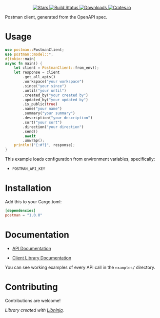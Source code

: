 <div id="top"></div>

<p align="center">
    <a href="https://github.com/libninjacom/postman-rs/stargazers">
        <img src="https://img.shields.io/github/stars/libninjacom/postman-rs.svg?style=flat-square" alt="Stars" />
    </a>
    <a href="https://github.com/libninjacom/postman-rs/actions">
        <img src="https://img.shields.io/github/workflow/status/libninjacom/postman-rs/ci?style=flat-square" alt="Build Status" />
    </a>
    
<a href="https://crates.io/crates/postman">
    <img src="https://img.shields.io/crates/d/postman?style=flat-square" alt="Downloads" />
</a>
<a href="https://crates.io/crates/postman">
    <img src="https://img.shields.io/crates/v/postman?style=flat-square" alt="Crates.io" />
</a>

</p>

Postman client, generated from the OpenAPI spec.

# Usage

```rust
use postman::PostmanClient;
use postman::model::*;
#[tokio::main]
async fn main() {
    let client = PostmanClient::from_env();
    let response = client
        .get_all_apis()
        .workspace("your workspace")
        .since("your since")
        .until("your until")
        .created_by("your created by")
        .updated_by("your updated by")
        .is_public(true)
        .name("your name")
        .summary("your summary")
        .description("your description")
        .sort("your sort")
        .direction("your direction")
        .send()
        .await
        .unwrap();
    println!("{:#?}", response);
}

```

This example loads configuration from environment variables, specifically:

* `POSTMAN_API_KEY`



# Installation

Add this to your Cargo.toml:

```toml
[dependencies]
postman = "1.0.0"
```


# Documentation


* [API Documentation](https://www.postman.com/postman/workspace/postman-public-workspace/documentation/12959542-c8142d51-e97c-46b6-bd77-52bb66712c9a)


* [Client Library Documentation](https://docs.rs/postman)


You can see working examples of every API call in the `examples/` directory.

# Contributing

Contributions are welcome!

*Library created with [Libninja](https://www.libninja.com).*
